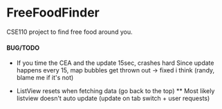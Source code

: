 # FreeFoodFinder
CSE110 project to find free food around you. 


#### BUG/TODO

* If you time the CEA and the update 15sec, crashes hard
Since update happens every 15, map bubbles get thrown out
-> fixed i think (randy, blame me if it's not)

* ListView resets when fetching data (go back to the top)
** Most likely listview doesn't auto update (update on tab switch + user requests) 
